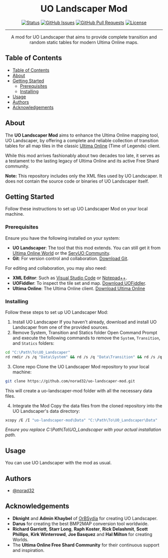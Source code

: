 <h1 align="center">UO Landscaper Mod</h3>

<div align="center">
    
  [![Status](https://img.shields.io/badge/status-active-brightgreen.svg)]()
  [![GitHub Issues](https://img.shields.io/github/issues/norad32/uo-landscaper-mod.svg)](https://github.com/norad32/uo-landscaper-mod/issues)
  [![GitHub Pull Requests](https://img.shields.io/github/issues-pr/norad32/uo-landscaper-mod.svg)](https://github.com/norad32/uo-landscaper-mod/pulls)
  [![License](https://img.shields.io/github/license/norad32/uo-landscaper-mod.svg)](https://github.com/norad32/uo-landscaper-mod?tab=MIT-1-ov-file)
  
</div>

---

<p align="center"> A mod for UO Landscaper that aims to provide complete transition and random static tables for modern Ultima Online maps.
    <br> 
</p>

## Table of Contents

- [Table of Contents](#table-of-contents)
- [About ](#about-)
- [Getting Started ](#getting-started-)
  - [Prerequisites](#prerequisites)
  - [Installing](#installing)
- [Usage ](#usage-)
- [Authors ](#authors-)
- [Acknowledgements ](#acknowledgements-)

## About <a name = "about"></a>

The **UO Landscaper Mod** aims to enhance the Ultima Online mapping tool, UO Landscaper, by offering a complete and reliable collection of transition tables for all map tiles in the classic [Ultima Online](https://uo.com) (Time of Legends) client.

While this mod arrives fashionably about two decades too late, it serves as a testament to the lasting legacy of Ultima Online and its active Free Shard community.

**Note:** This repository includes only the XML files used by UO Landscaper. It does not contain the source code or binaries of UO Landscaper itself.

## Getting Started <a name = "getting_started"></a>

Follow these instructions to set up UO Landscaper Mod on your local machine.

### Prerequisites

Ensure you have the following installed on your system:

- **UO Landscaper**: The tool that this mod extends. You can still get it from [Ultima Online World](https://uo.wzk.cz/uolandscaper/) or the [ServUO Community](https://www.servuo.com/archive/uo-landscaper-v1-4-x.380/).
- **Git**: For version control and collaboration. [Download Git](https://git-scm.com/downloads).

For editing and collaboration, you may also need:

- **XML Editor**: Such as [Visual Studio Code](https://code.visualstudio.com/) or [Notepad++](https://notepad-plus-plus.org/).
- **UOFiddler**: To inspect the tile set and map. [Download UOFiddler](https://github.com/polserver/UOFiddler).
- **Ultima Online**: The Ultima Online client. [Download Ultima Online](https://uo.com/client-download/)

### Installing

Follow these steps to set up UO Landscaper Mod:

1. Install UO Landscaper
   If you haven't already, download and install UO Landscaper from one of the provided sources.
2. Remove System, Transition and Statics folder
   Open Command Prompt and execute the following commands to remove the `System`, `Transition`, and `Statics` folders:

```bash
cd "C:\Path\To\UO_Landscaper"
rd rmdir /s /q "Data\System" && rd /s /q "Data\Transition" && rd /s /q "Data\Statics"
```

3. Clone repo
   Clone the UO Landscaper Mod repository to your local machine:

```bash
git clone https://github.com/norad32/uo-landscaper-mod.git
```

This will create a uo-landscaper-mod folder with all the necessary data files.

4. Integrate the Mod
   Copy the data files from the cloned repository into the UO Landscaper's data directory:

```bash
xcopy /E /I "uo-landscaper-mod\Data" "C:\Path\To\UO_Landscaper\Data"
```

_Ensure you replace C:\Path\To\UO_Landscaper with your actual installation path._

## Usage <a name="usage"></a>

You can use UO Landscaper with the mod as usual.

## Authors <a name = "authors"></a>

- [@norad32](https://github.com/norad32)

## Acknowledgements <a name = "acknowledgement"></a>

- **Dknight** and **Admin Khaybel** of [OrBSydia](https://orbsydia.com/) for creating UO Landscaper.
- **Darus** for creating the best BMP2MAP conversion tool worldwide.
- **Richard Garriott**, **Starr Long**, **Raph Koster**, **Rick Delashmit**, **Scott Phillips**, **Kirk Winterrowd**, **Joe Basquez** and **Hal Milton** for creating Worlds.
- The **Ultima Online Free Shard Community** for their continuous support and inspiration.
